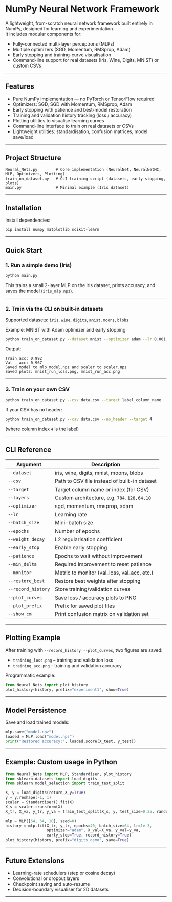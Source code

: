 # NumPy Neural Network Framework

A lightweight, from-scratch neural network framework built entirely in NumPy, designed for learning and experimentation.  
It includes modular components for:
- Fully-connected multi-layer perceptrons (MLPs)
- Multiple optimizers (SGD, Momentum, RMSprop, Adam)
- Early stopping and training-curve visualisation
- Command-line support for real datasets (Iris, Wine, Digits, MNIST) or custom CSVs

---

## Features
- Pure NumPy implementation — no PyTorch or TensorFlow required  
- Optimizers: SGD, SGD with Momentum, RMSprop, Adam  
- Early stopping with patience and best-model restoration  
- Training and validation history tracking (loss / accuracy)  
- Plotting utilities to visualise learning curves  
- Command-line interface to train on real datasets or CSVs  
- Lightweight utilities: standardisation, confusion matrices, model save/load  

---

## Project Structure
```
Neural_Nets.py        # Core implementation (NeuralNet, NeuralNetMC, MLP, Optimizers, Plotting)
train_on_dataset.py   # CLI training script (datasets, early stopping, plots)
main.py               # Minimal example (Iris dataset)
```

---

## Installation
Install dependencies:
```bash
pip install numpy matplotlib scikit-learn
```

---

## Quick Start

### 1. Run a simple demo (Iris)
```bash
python main.py
```
This trains a small 2-layer MLP on the Iris dataset, prints accuracy, and saves the model (`iris_mlp.npz`).

---

### 2. Train via the CLI on built-in datasets
Supported datasets: `iris`, `wine`, `digits`, `mnist`, `moons`, `blobs`

Example: MNIST with Adam optimizer and early stopping
```bash
python train_on_dataset.py --dataset mnist --optimizer adam --lr 0.001   --epochs 40 --batch_size 128   --early_stop --patience 5 --min_delta 0.0001 --monitor val_loss --restore_best   --record_history --plot_curves --plot_prefix mnist_run
```

Output:
```
Train acc: 0.992
Val   acc: 0.967
Saved model to mlp_model.npz and scaler to scaler.npz
Saved plots: mnist_run_loss.png, mnist_run_acc.png
```

---

### 3. Train on your own CSV
```bash
python train_on_dataset.py --csv data.csv --target label_column_name   --optimizer adam --lr 0.001 --epochs 100 --record_history --plot_curves
```

If your CSV has no header:
```bash
python train_on_dataset.py --csv data.csv --no_header --target 4
```
(where column index `4` is the label)

---

## CLI Reference

| Argument | Description |
|-----------|--------------|
| `--dataset` | iris, wine, digits, mnist, moons, blobs |
| `--csv` | Path to CSV file instead of built-in dataset |
| `--target` | Target column name or index (for CSV) |
| `--layers` | Custom architecture, e.g. `784,128,64,10` |
| `--optimizer` | sgd, momentum, rmsprop, adam |
| `--lr` | Learning rate |
| `--batch_size` | Mini-batch size |
| `--epochs` | Number of epochs |
| `--weight_decay` | L2 regularisation coefficient |
| `--early_stop` | Enable early stopping |
| `--patience` | Epochs to wait without improvement |
| `--min_delta` | Required improvement to reset patience |
| `--monitor` | Metric to monitor (val_loss, val_acc, etc.) |
| `--restore_best` | Restore best weights after stopping |
| `--record_history` | Store training/validation curves |
| `--plot_curves` | Save loss / accuracy plots to PNG |
| `--plot_prefix` | Prefix for saved plot files |
| `--show_cm` | Print confusion matrix on validation set |

---

## Plotting Example

After training with `--record_history --plot_curves`, two figures are saved:
- `training_loss.png` – training and validation loss  
- `training_acc.png` – training and validation accuracy  

Programmatic example:
```python
from Neural_Nets import plot_history
plot_history(history, prefix="experiment1", show=True)
```

---

## Model Persistence
Save and load trained models:
```python
mlp.save("model.npz")
loaded = MLP.load("model.npz")
print("Restored accuracy:", loaded.score(X_test, y_test))
```

---

## Example: Custom usage in Python
```python
from Neural_Nets import MLP, Standardiser, plot_history
from sklearn.datasets import load_digits
from sklearn.model_selection import train_test_split

X, y = load_digits(return_X_y=True)
y = y.reshape(-1, 1)
scaler = Standardiser().fit(X)
X_s = scaler.transform(X)
X_tr, X_va, y_tr, y_va = train_test_split(X_s, y, test_size=0.25, random_state=0)

mlp = MLP([64, 64, 10], seed=0)
history = mlp.fit(X_tr, y_tr, epochs=40, batch_size=64, lr=1e-3,
                  optimizer="adam", X_val=X_va, y_val=y_va,
                  early_stop=True, record_history=True)
plot_history(history, prefix="digits_demo", save=True)
```

---

## Future Extensions
- Learning-rate schedulers (step or cosine decay)
- Convolutional or dropout layers
- Checkpoint saving and auto-resume
- Decision-boundary visualiser for 2D datasets

---
